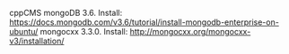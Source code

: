 cppCMS
mongoDB 3.6. Install: https://docs.mongodb.com/v3.6/tutorial/install-mongodb-enterprise-on-ubuntu/
mongocxx 3.3.0. Install: http://mongocxx.org/mongocxx-v3/installation/